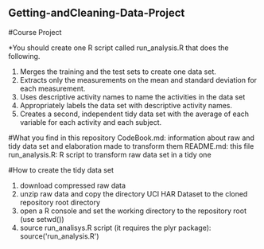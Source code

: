 ## Getting-andCleaning-Data-Project
#Course Project

*You should create one R script called run_analysis.R that does the following.

1. Merges the training and the test sets to create one data set.
2. Extracts only the measurements on the mean and standard deviation for each measurement.
3. Uses descriptive activity names to name the activities in the data set
4. Appropriately labels the data set with descriptive activity names.
5. Creates a second, independent tidy data set with the average of each variable for each activity and each subject.

#What you find in this repository
CodeBook.md: information about raw and tidy data set and elaboration made to transform them
README.md: this file
run_analysis.R: R script to transform raw data set in a tidy one

#How to create the tidy data set
1. download compressed raw data
2. unzip raw data and copy the directory UCI HAR Dataset to the cloned repository root directory
3. open a R console and set the working directory to the repository root (use setwd())
4. source run_analisys.R script (it requires the plyr package): source('run_analysis.R')
